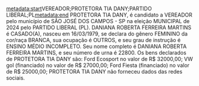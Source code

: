<metadata:start>VEREADOR;PROTETORA TIA DANY;PARTIDO LIBERAL;PL<metadata:end>
PROTETORA TIA DANY, é candidato a VEREADOR pelo município de SÃO JOSÉ DOS CAMPOS - SP na eleição MUNICIPAL de 2024 pelo PARTIDO LIBERAL (PL). DANIANA ROBERTA FERREIRA MARTINS é CASADO(A), nasceu em 16/03/1979, se declara do gênero FEMININO da cor/raça BRANCA, sua ocupação é OUTROS, e seu grau de instrução é ENSINO MÉDIO INCOMPLETO. Seu nome completo é DANIANA ROBERTA FERREIRA MARTINS, e seu número de urna é 22800.
Os bens declarados de PROTETORA TIA DANY são: Ford Ecosport no valor de R$ 32000,00; VW gol (financiado) no valor de R$ 27000,00; Ford Fiesta (financiado) no valor de R$ 25000,00; 
PROTETORA TIA DANY não forneceu dados das redes sociais.